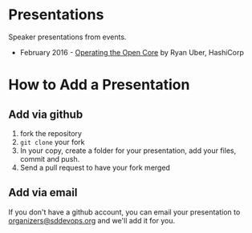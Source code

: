 # Presentations
Speaker presentations from events.

* February 2016 - <a href="https://github.com/sddevops/presentations/blob/master/operating-the-open-core/ooc.pdf">Operating the Open Core</a> by Ryan Uber, HashiCorp

# How to Add a Presentation

## Add via github
1. fork the repository
2. `git clone` your fork
3. In your copy, create a folder for your presentation, add your files, commit and push.
4. Send a pull request to have your fork merged

## Add via email
If you don't have a github account, you can email your presentation to <organizers@sddevops.org> and we'll add it for you.

